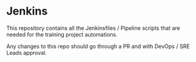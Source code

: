 # Jenkins

This repository contains all the Jenkinsfiles / Pipeline scripts that are needed for the training project automations.

Any changes to this repo should go through a PR and with DevOps / SRE Leads approval.